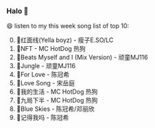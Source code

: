 

### Halo 👋

😄 listen to my this week song list of top 10:

0. 🌈红面线(Yella boyz) - 瘦子E.SO/LC
1. 🌈NFT - MC HotDog 热狗
2. 🌈Beats Myself and I (Mix Version) - 顽童MJ116
3. 🌈Jungle - 顽童MJ116
4. 🌈For Love - 陈冠希
5. 🌈Love Song - 宋岳庭
6. 🌈我的生活 - MC HotDog 热狗
7. 🌈九局下半 - MC HotDog 热狗
8. 🌈Blue Skies - 陈冠希/邓丽欣
9. 🌈记得我吗 - 陈冠希


